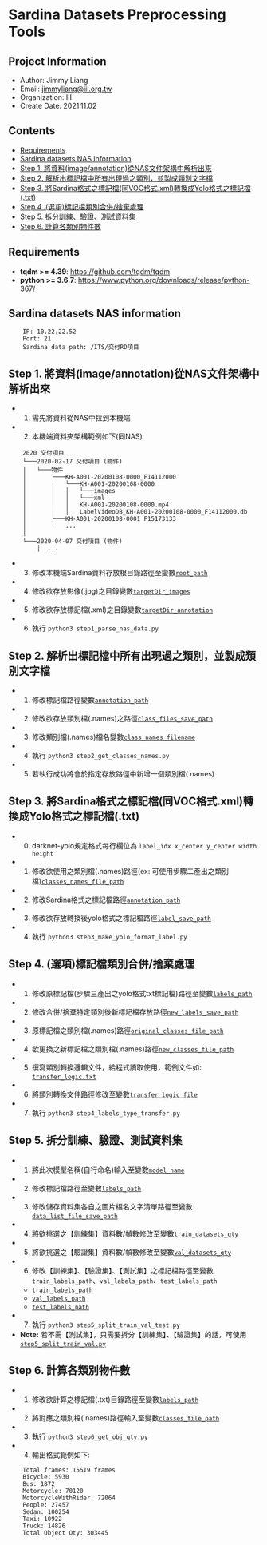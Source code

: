 # Sardina Datasets Preprocessing Tools

## Project Information
- Author: Jimmy Liang
- Email: jimmyliang@iii.org.tw
- Organization: III
- Create Date: 2021.11.02

## Contents
- [Requirements](#requirements)
- [Sardina datasets NAS information](#sardina-datasets-nas-information)
- [Step 1. 將資料(image/annotation)從NAS文件架構中解析出來](#step-1-將資料imageannotation從nas文件架構中解析出來)
- [Step 2. 解析出標記檔中所有出現過之類別，並製成類別文字檔 ](#step-2-解析出標記檔中所有出現過之類別並製成類別文字檔)
- [Step 3. 將Sardina格式之標記檔(同VOC格式.xml)轉換成Yolo格式之標記檔(.txt)](#step-3-將sardina格式之標記檔同voc格式xml轉換成yolo格式之標記檔txt)
- [Step 4. (選項)標記檔類別合併/捨棄處理](#step-4-選項標記檔類別合併捨棄處理)
- [Step 5. 拆分訓練、驗證、測試資料集](#step-5-拆分訓練驗證測試資料集)
- [Step 6. 計算各類別物件數](#step-6-計算各類別物件數)

## Requirements
- **tqdm >= 4.39**: https://github.com/tqdm/tqdm
- **python >= 3.6.7**: https://www.python.org/downloads/release/python-367/

## Sardina datasets NAS information
```
    IP: 10.22.22.52
    Port: 21
    Sardina data path: /ITS/交付RD項目
```

## Step 1. 將資料(image/annotation)從NAS文件架構中解析出來 
- 1. 需先將資料從NAS中拉到本機端
- 2. 本機端資料夾架構範例如下(同NAS)

```
    2020 交付項目
    └───2020-02-17 交付項目 (物件)
    │   └───物件
    │       └───KH-A001-20200108-0000_F14112000
    │       │   └───KH-A001-20200108-0000
    │       │   │   └───images
    │       │   │   └───xml
    │       │   │   KH-A001-20200108-0000.mp4
    │       │   │   LabelVideoDB_KH-A001-20200108-0000_F14112000.db
    │       └───KH-A001-20200108-0001_F15173133
    │       │   ...
    │   
    └───2020-04-07 交付項目 (物件)
        │  ...
```

- 3. 修改本機端Sardina資料存放根目錄路徑至變數[`root_path`](http://140.92.63.109/jimmyliang/sardina-datasets-preprocess/blob/master/step1_parse_nas_data.py#L15)
- 4. 修改欲存放影像(.jpg)之目錄變數[`targetDir_images`](http://140.92.63.109/jimmyliang/sardina-datasets-preprocess/blob/master/step1_parse_nas_data.py#L16)
- 5. 修改欲存放標記檔(.xml)之目錄變數[`targetDir_annotation`](http://140.92.63.109/jimmyliang/sardina-datasets-preprocess/blob/master/step1_parse_nas_data.py#L17)
- 6. 執行 `python3 step1_parse_nas_data.py`

## Step 2. 解析出標記檔中所有出現過之類別，並製成類別文字檔
- 1. 修改標記檔路徑變數[`annotation_path`](http://140.92.63.109/jimmyliang/sardina-datasets-preprocess/blob/master/step2_get_classes_names.py#L16)
- 2. 修改欲存放類別檔(.names)之路徑[`class_files_save_path`](http://140.92.63.109/jimmyliang/sardina-datasets-preprocess/blob/master/step2_get_classes_names.py#L17)
- 3. 修改類別檔(.names)檔名變數[`class_names_filename`](http://140.92.63.109/jimmyliang/sardina-datasets-preprocess/blob/master/step2_get_classes_names.py#L18)
- 4. 執行 `python3 step2_get_classes_names.py`
- 5. 若執行成功將會於指定存放路徑中新增一個類別檔(.names)

## Step 3. 將Sardina格式之標記檔(同VOC格式.xml)轉換成Yolo格式之標記檔(.txt)
- 0. darknet-yolo規定格式每行欄位為 `label_idx x_center y_center width height`
- 1. 修改欲使用之類別檔(.names)路徑(ex: 可使用步驟二產出之類別檔)[`classes_names_file_path`](http://140.92.63.109/jimmyliang/sardina-datasets-preprocess/blob/master/step3_make_yolo_format_label.py#L17)
- 2. 修改Sardina格式之標記檔路徑[`annotation_path`](http://140.92.63.109/jimmyliang/sardina-datasets-preprocess/blob/master/step3_make_yolo_format_label.py#L18)
- 3. 修改欲存放轉換後yolo格式之標記檔路徑[`label_save_path`](http://140.92.63.109/jimmyliang/sardina-datasets-preprocess/blob/master/step3_make_yolo_format_label.py#L19)
- 4. 執行 `python3 step3_make_yolo_format_label.py`

## Step 4. (選項)標記檔類別合併/捨棄處理
- 1. 修改原標記檔(步驟三產出之yolo格式txt標記檔)路徑至變數[`labels_path`](http://140.92.63.109/jimmyliang/sardina-datasets-preprocess/blob/master/step4_labels_type_transfer.py#L15)
- 2. 修改合併/捨棄特定類別後新標記檔存放路徑[`new_labels_save_path`](http://140.92.63.109/jimmyliang/sardina-datasets-preprocess/blob/master/step4_labels_type_transfer.py#L16)
- 3. 原標記檔之類別檔(.names)路徑[`original_classes_file_path`](http://140.92.63.109/jimmyliang/sardina-datasets-preprocess/blob/master/step4_labels_type_transfer.py#L17)
- 4. 欲更換之新標記檔之類別檔(.names)路徑[`new_classes_file_path`](http://140.92.63.109/jimmyliang/sardina-datasets-preprocess/blob/master/step4_labels_type_transfer.py#L18)
- 5. 撰寫類別轉換邏輯文件，給程式讀取使用，範例文件如: [`transfer_logic.txt`](http://140.92.63.109/jimmyliang/sardina-datasets-preprocess/blob/master/step4/transfer_logic.txt)
- 6. 將類別轉換文件路徑修改至變數[`transfer_logic_file`](http://140.92.63.109/jimmyliang/sardina-datasets-preprocess/blob/master/step4_labels_type_transfer.py#L19)
- 7. 執行 `python3 step4_labels_type_transfer.py`

## Step 5. 拆分訓練、驗證、測試資料集
- 1. 將此次模型名稱(自行命名)輸入至變數[`model_name`](http://140.92.63.109/jimmyliang/sardina-datasets-preprocess/blob/master/step5_split_train_val_test.py#L17)
- 2. 修改標記檔路徑至變數[`labels_path`](http://140.92.63.109/jimmyliang/sardina-datasets-preprocess/blob/master/step5_split_train_val_test.py#L18)
- 3. 修改儲存資料集各自之圖片檔名文字清單路徑至變數[`data_list_file_save_path`](http://140.92.63.109/jimmyliang/sardina-datasets-preprocess/blob/master/step5_split_train_val_test.py#L19)
- 4. 將欲挑選之【訓練集】資料數/幀數修改至變數[`train_datasets_qty`](http://140.92.63.109/jimmyliang/sardina-datasets-preprocess/blob/master/step5_split_train_val_test.py#L20)
- 5. 將欲挑選之【驗證集】資料數/幀數修改至變數[`val_datasets_qty`](http://140.92.63.109/jimmyliang/sardina-datasets-preprocess/blob/master/step5_split_train_val_test.py#L21)
- 6. 修改【訓練集】、【驗證集】、【測試集】之標記檔路徑至變數`train_labels_path`、`val_labels_path`、`test_labels_path`
    - [`train_labels_path`](http://140.92.63.109/jimmyliang/sardina-datasets-preprocess/blob/master/step5_split_train_val_test.py#L22)
    - [`val_labels_path`](http://140.92.63.109/jimmyliang/sardina-datasets-preprocess/blob/master/step5_split_train_val_test.py#L23)
    - [`test_labels_path`](http://140.92.63.109/jimmyliang/sardina-datasets-preprocess/blob/master/step5_split_train_val_test.py#L24)
- 7. 執行 `python3 step5_split_train_val_test.py`
- **Note:** 若不需【測試集】，只需要拆分【訓練集】、【驗證集】的話，可使用 [`step5_split_train_val.py`](http://140.92.63.109/jimmyliang/sardina-datasets-preprocess/blob/master/step5_split_train_val.py)

## Step 6. 計算各類別物件數
- 1. 修改欲計算之標記檔(.txt)目錄路徑至變數[`labels_path`](http://140.92.63.109/jimmyliang/sardina-datasets-preprocess/blob/master/step6_get_obj_qty.py#L14)
- 2. 將對應之類別檔(.names)路徑輸入至變數[`classes_file_path`](http://140.92.63.109/jimmyliang/sardina-datasets-preprocess/blob/master/step6_get_obj_qty.py#L15)
- 3. 執行 `python3 step6_get_obj_qty.py`
- 4. 輸出格式範例如下:

```
    Total frames: 15519 frames
    Bicycle: 5930
    Bus: 1872
    Motorcycle: 70120
    MotorcycleWithRider: 72064
    People: 27457
    Sedan: 100254
    Taxi: 10922
    Truck: 14826
    Total Object Qty: 303445
```